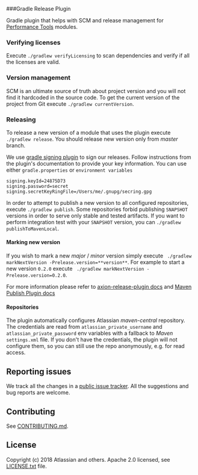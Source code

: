 ###Gradle Release Plugin

Gradle plugin that helps with SCM and release management for 
[Performance Tools](https://bitbucket.org/account/user/atlassian/projects/PT) modules.

### Verifying licenses
Execute `./gradlew verifyLicensing`  to  scan dependencies and verify if all the licenses are valid.

### Version management
SCM is an ultimate source of truth about project version and you will not find it hardcoded in the source code.
To get the current version of the project from Git execute `./gradlew currentVersion`.

### Releasing
To release a new version of a module that uses the plugin execute `./gradlew release`.
You should release new version only from *master* branch.

We use [gradle signing plugin](https://docs.gradle.org/current/userguide/signing_plugin.html) to sign our releases.
Follow instructions from the plugin's documentation to provide your key information. 
You can use either `gradle.properties` or `environment variables`

    signing.keyId=24875D73
    signing.password=secret
    signing.secretKeyRingFile=/Users/me/.gnupg/secring.gpg 
    
In order to attempt to publish a new version to all configured repositories, execute `./gradlew publish`.
Some repositories forbid publishing `SNAPSHOT` versions in order to serve only stable and tested artifacts.
If you want to perform integration test with your `SNAPSHOT` version, you can `./gradlew publishToMavenLocal`.

#### Marking new version
If you wish to mark a new *major* / *minor* version simply execute ` ./gradlew markNextVersion -Prelease.version=**version**`. 
For example to start a new version `0.2.0` execute ` ./gradlew markNextVersion -Prelease.version=0.2.0`.

For more information please refer to [axion-release-plugin docs](http://axion-release-plugin.readthedocs.io/en/latest/index.html) 
and [Maven Publish Plugin docs](https://docs.gradle.org/current/userguide/publishing_maven.html)

#### Repositories
The plugin automatically configures Atlassian *maven-central* repository.
The credentials are read from `atlassian_private_username` and `atlassian_private_password` env
variables with a fallback to *Maven* `settings.xml` file.
If you don't have the credentials, the plugin will not configure them,
so you can still use the repo anonymously, e.g. for read access.

## Reporting issues

We track all the changes in a [public issue tracker](https://ecosystem.atlassian.net/secure/RapidBoard.jspa?rapidView=457&projectKey=JPERF).
All the suggestions and bug reports are welcome.

## Contributing

See [CONTRIBUTING.md](CONTRIBUTING.md).

## License
Copyright (c) 2018 Atlassian and others.
Apache 2.0 licensed, see [LICENSE.txt](LICENSE.txt) file.
